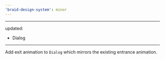 ```yaml
---
'braid-design-system': minor
---
```


---
updated:
  - Dialog
---

Add exit animation to `Dialog` which mirrors the existing entrance animation.